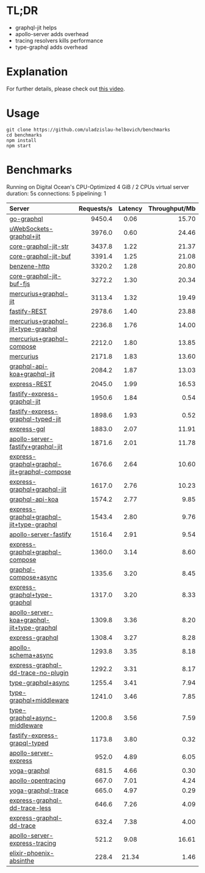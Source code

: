 # TL;DR

- graphql-jit helps
- apollo-server adds overhead
- tracing resolvers kills performance
- type-graphql adds overhead

# Explanation

For further details, please check out [this video](https://www.youtube.com/watch?v=JbV7MCeEPb8).

# Usage

```
git clone https://github.com/uladzislau-helbovich/benchmarks
cd benchmarks
npm install
npm start
```

# Benchmarks
Running on Digital Ocean's CPU-Optimized 4 GiB / 2 CPUs virtual server
duration: 5s
connections: 5
pipelining: 1

| Server                                                                                                                                                                  | Requests/s | Latency | Throughput/Mb |
| :--                                                                                                                                                                     | --:        | :-:     | --:           |
| [go-graphql](https://github.com/uladzislau-helbovich/node-graphql-benchmarks/tree/master/benchmarks/go-graphql.js)                                                                   | 9450.4     | 0.06    | 15.70         |
| [uWebSockets-graphql+jit](https://github.com/uladzislau-helbovich/node-graphql-benchmarks/tree/master/benchmarks/uWebSockets-graphql+jit.js)                                         | 3976.0     | 0.60    | 24.46         |
| [core-graphql-jit-str](https://github.com/uladzislau-helbovich/node-graphql-benchmarks/tree/master/benchmarks/core-graphql-jit-str.js)                                               | 3437.8     | 1.22    | 21.37         |
| [core-graphql-jit-buf](https://github.com/uladzislau-helbovich/node-graphql-benchmarks/tree/master/benchmarks/core-graphql-jit-buf.js)                                               | 3391.4     | 1.25    | 21.08         |
| [benzene-http](https://github.com/uladzislau-helbovich/node-graphql-benchmarks/tree/master/benchmarks/benzene-http.js)                                                               | 3320.2     | 1.28    | 20.80         |
| [core-graphql-jit-buf-fjs](https://github.com/uladzislau-helbovich/node-graphql-benchmarks/tree/master/benchmarks/core-graphql-jit-buf-fjs.js)                                       | 3272.2     | 1.30    | 20.34         |
| [mercurius+graphql-jit](https://github.com/uladzislau-helbovich/node-graphql-benchmarks/tree/master/benchmarks/mercurius+graphql-jit.js)                                             | 3113.4     | 1.32    | 19.49         |
| [fastify-REST](https://github.com/uladzislau-helbovich/node-graphql-benchmarks/tree/master/benchmarks/fastify-REST.js)                                                               | 2978.6     | 1.40    | 23.88         |
| [mercurius+graphql-jit+type-graphql](https://github.com/uladzislau-helbovich/node-graphql-benchmarks/tree/master/benchmarks/mercurius+graphql-jit+type-graphql.js)                   | 2236.8     | 1.76    | 14.00         |
| [mercurius+graphql-compose](https://github.com/uladzislau-helbovich/node-graphql-benchmarks/tree/master/benchmarks/mercurius+graphql-compose.js)                                     | 2212.0     | 1.80    | 13.85         |
| [mercurius](https://github.com/uladzislau-helbovich/node-graphql-benchmarks/tree/master/benchmarks/mercurius.js)                                                                     | 2171.8     | 1.83    | 13.60         |
| [graphql-api-koa+graphql-jit](https://github.com/uladzislau-helbovich/node-graphql-benchmarks/tree/master/benchmarks/graphql-api-koa+graphql-jit.js)                                 | 2084.2     | 1.87    | 13.03         |
| [express-REST](https://github.com/uladzislau-helbovich/node-graphql-benchmarks/tree/master/benchmarks/express-REST.js)                                                               | 2045.0     | 1.99    | 16.53         |
| [fastify-express-graphql-jit](https://github.com/uladzislau-helbovich/node-graphql-benchmarks/tree/master/benchmarks/fastify-express-graphql-jit.js)                                 | 1950.6     | 1.84    | 0.54          |
| [fastify-express-graphql-typed-jit](https://github.com/uladzislau-helbovich/node-graphql-benchmarks/tree/master/benchmarks/fastify-express-graphql-typed-jit.js)                     | 1898.6     | 1.93    | 0.52          |
| [express-gql](https://github.com/uladzislau-helbovich/node-graphql-benchmarks/tree/master/benchmarks/express-gql.js)                                                                 | 1883.0     | 2.07    | 11.91         |
| [apollo-server-fastify+graphql-jit](https://github.com/uladzislau-helbovich/node-graphql-benchmarks/tree/master/benchmarks/apollo-server-fastify+graphql-jit.js)                     | 1871.6     | 2.01    | 11.78         |
| [express-graphql+graphql-jit+graphql-compose](https://github.com/uladzislau-helbovich/node-graphql-benchmarks/tree/master/benchmarks/express-graphql+graphql-jit+graphql-compose.js) | 1676.6     | 2.64    | 10.60         |
| [express-graphql+graphql-jit](https://github.com/uladzislau-helbovich/node-graphql-benchmarks/tree/master/benchmarks/express-graphql+graphql-jit.js)                                 | 1617.0     | 2.76    | 10.23         |
| [graphql-api-koa](https://github.com/uladzislau-helbovich/node-graphql-benchmarks/tree/master/benchmarks/graphql-api-koa.js)                                                         | 1574.2     | 2.77    | 9.85          |
| [express-graphql+graphql-jit+type-graphql](https://github.com/uladzislau-helbovich/node-graphql-benchmarks/tree/master/benchmarks/express-graphql+graphql-jit+type-graphql.js)       | 1543.4     | 2.80    | 9.76          |
| [apollo-server-fastify](https://github.com/uladzislau-helbovich/node-graphql-benchmarks/tree/master/benchmarks/apollo-server-fastify.js)                                             | 1516.4     | 2.91    | 9.54          |
| [express-graphql+graphql-compose](https://github.com/uladzislau-helbovich/node-graphql-benchmarks/tree/master/benchmarks/express-graphql+graphql-compose.js)                         | 1360.0     | 3.14    | 8.60          |
| [graphql-compose+async](https://github.com/uladzislau-helbovich/node-graphql-benchmarks/tree/master/benchmarks/graphql-compose+async.js)                                             | 1335.6     | 3.20    | 8.45          |
| [express-graphql+type-graphql](https://github.com/uladzislau-helbovich/node-graphql-benchmarks/tree/master/benchmarks/express-graphql+type-graphql.js)                               | 1317.0     | 3.20    | 8.33          |
| [apollo-server-koa+graphql-jit+type-graphql](https://github.com/uladzislau-helbovich/node-graphql-benchmarks/tree/master/benchmarks/apollo-server-koa+graphql-jit+type-graphql.js)   | 1309.8     | 3.36    | 8.20          |
| [express-graphql](https://github.com/uladzislau-helbovich/node-graphql-benchmarks/tree/master/benchmarks/express-graphql.js)                                                         | 1308.4     | 3.27    | 8.28          |
| [apollo-schema+async](https://github.com/uladzislau-helbovich/node-graphql-benchmarks/tree/master/benchmarks/apollo-schema+async.js)                                                 | 1293.8     | 3.35    | 8.18          |
| [express-graphql-dd-trace-no-plugin](https://github.com/uladzislau-helbovich/node-graphql-benchmarks/tree/master/benchmarks/express-graphql-dd-trace-no-plugin.js)                   | 1292.2     | 3.31    | 8.17          |
| [type-graphql+async](https://github.com/uladzislau-helbovich/node-graphql-benchmarks/tree/master/benchmarks/type-graphql+async.js)                                                   | 1255.4     | 3.41    | 7.94          |
| [type-graphql+middleware](https://github.com/uladzislau-helbovich/node-graphql-benchmarks/tree/master/benchmarks/type-graphql+middleware.js)                                         | 1241.0     | 3.46    | 7.85          |
| [type-graphql+async-middleware](https://github.com/uladzislau-helbovich/node-graphql-benchmarks/tree/master/benchmarks/type-graphql+async-middleware.js)                             | 1200.8     | 3.56    | 7.59          |
| [fastify-express-grapql-typed](https://github.com/uladzislau-helbovich/node-graphql-benchmarks/tree/master/benchmarks/fastify-express-grapql-typed.js)                               | 1173.8     | 3.80    | 0.32          |
| [apollo-server-express](https://github.com/uladzislau-helbovich/node-graphql-benchmarks/tree/master/benchmarks/apollo-server-express.js)                                             | 952.0      | 4.89    | 6.05          |
| [yoga-graphql](https://github.com/uladzislau-helbovich/node-graphql-benchmarks/tree/master/benchmarks/yoga-graphql.js)                                                               | 681.5      | 4.66    | 0.30          |
| [apollo-opentracing](https://github.com/uladzislau-helbovich/node-graphql-benchmarks/tree/master/benchmarks/apollo-opentracing.js)                                                   | 667.0      | 7.01    | 4.24          |
| [yoga-graphql-trace](https://github.com/uladzislau-helbovich/node-graphql-benchmarks/tree/master/benchmarks/yoga-graphql-trace.js)                                                   | 665.0      | 4.97    | 0.29          |
| [express-graphql-dd-trace-less](https://github.com/uladzislau-helbovich/node-graphql-benchmarks/tree/master/benchmarks/express-graphql-dd-trace-less.js)                             | 646.6      | 7.26    | 4.09          |
| [express-graphql-dd-trace](https://github.com/uladzislau-helbovich/node-graphql-benchmarks/tree/master/benchmarks/express-graphql-dd-trace.js)                                       | 632.4      | 7.38    | 4.00          |
| [apollo-server-express-tracing](https://github.com/uladzislau-helbovich/node-graphql-benchmarks/tree/master/benchmarks/apollo-server-express-tracing.js)                             | 521.2      | 9.08    | 16.61         |
| [elixir-phoenix-absinthe](https://github.com/uladzislau-helbovich/node-graphql-benchmarks/tree/master/benchmarks/elixir-phoenix-absinthe.js)                                         | 228.4      | 21.34   | 1.46          |
